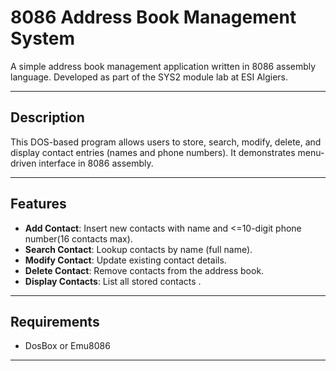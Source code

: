 # 8086 Address Book Management System

A simple address book management application written in 8086 assembly language. Developed as part of the SYS2 module lab at ESI Algiers.

---

## Description

This DOS-based program allows users to store, search, modify, delete, and display contact entries (names and phone numbers). It demonstrates menu-driven interface in 8086 assembly.

---
## Features

- **Add Contact**: Insert new contacts with name and <=10-digit phone number(16 contacts max).
- **Search Contact**: Lookup contacts by name (full name).  
- **Modify Contact**: Update existing contact details.  
- **Delete Contact**: Remove contacts from the address book.  
- **Display Contacts**: List all stored contacts .  

---
## Requirements
- DosBox or Emu8086
---
